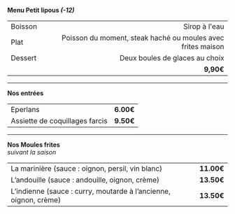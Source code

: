 



**Menu Petit lipous *(-12)***

|         |                                                             |
| :------ | ----------------------------------------------------------: |
| Boisson |                                               Sirop à l'eau |
| Plat    | Poisson du moment, steak haché ou moules avec frites maison |
| Dessert |                              Deux boules de glaces au choix |
|         |                                                   **9,90€** |

---

**Nos entrées**

|                                |           |
| :----------------------------- | --------: |
| Eperlans                       | **6.00€** |
| Assiette de coquillages farcis | **9.50€** |


---

**Nos Moules frites**  
*suivant la saison*

|                                                                  |            |
| :--------------------------------------------------------------- | ---------: |
| La marinière (sauce : oignon, persil, vin blanc)                 | **11.00€** |
| L’andouille (sauce : andouille, oignon, crème)                   | **13.50€** |
| L’indienne (sauce : curry, moutarde à l’ancienne, oignon, crème) | **13.50€** |

